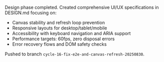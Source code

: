 Design phase completed. Created comprehensive UI/UX specifications in DESIGN.md focusing on:
- Canvas stability and refresh loop prevention
- Responsive layouts for desktop/tablet/mobile
- Accessibility with keyboard navigation and ARIA support
- Performance targets: 60fps, zero disposal errors
- Error recovery flows and DOM safety checks

Pushed to branch `cycle-16-fix-e2e-and-canvas-refresh-20250830`.
